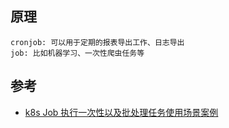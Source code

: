 ## 原理

```
cronjob: 可以用于定期的报表导出工作、日志导出
job: 比如机器学习、一次性爬虫任务等
```

## 参考

- [k8s Job 执行一次性以及批处理任务使用场景案例](https://www.jb51.net/article/280495.htm)
